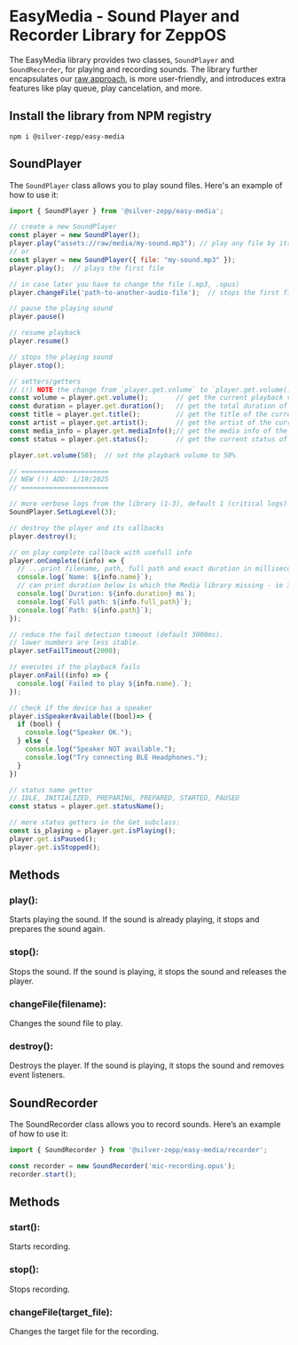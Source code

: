 # EasyMedia - Sound Player and Recorder Library for ZeppOS
The EasyMedia library provides two classes, `SoundPlayer` and `SoundRecorder`, for playing and recording sounds.
The library further encapsulates our [raw approach](https://docs.zepp.com/docs/reference/device-app-api/newAPI/media/), is more user-friendly, and introduces extra features like play queue, play cancelation, and more.

## Install the library from NPM registry
`npm i @silver-zepp/easy-media`

## SoundPlayer
The `SoundPlayer` class allows you to play sound files. Here's an example of how to use it:

```js
import { SoundPlayer } from '@silver-zepp/easy-media';

// create a new SoundPlayer
const player = new SoundPlayer(); 
player.play("assets://raw/media/my-sound.mp3"); // play any file by its path
// or
const player = new SoundPlayer({ file: "my-sound.mp3" }); 
player.play();  // plays the first file

// in case later you have to change the file (.mp3, .opus)
player.changeFile('path-to-another-audio-file');  // stops the first file and prepares the second one

// pause the playing sound
player.pause()

// resume playback
player.resume()

// stops the playing sound
player.stop();

// setters/getters
// (!) NOTE the change from `player.get.volume` to `player.get.volume()`
const volume = player.get.volume();       // get the current playback volume
const duration = player.get.duration();   // get the total duration of the currently playing media file
const title = player.get.title();         // get the title of the currently playing media file
const artist = player.get.artist();       // get the artist of the currently playing media file
const media_info = player.get.mediaInfo();// get the media info of the currently playing media file
const status = player.get.status();       // get the current status of the player

player.set.volume(50);  // set the playback volume to 50%

// ======================
// NEW (!) ADD: 1/19/2025
// ======================

// more verbose logs from the library (1-3), default 1 (critical logs)
SoundPlayer.SetLogLevel(3); 

// destroy the player and its callbacks
player.destroy(); 

// on play complete callback with usefull info
player.onComplete((info) => {
  // ...print filename, path, full path and exact duration in milliseconds
  console.log(`Name: ${info.name}`);
  // can print duration below 1s which the Media library missing - ie 324ms
  console.log(`Duration: ${info.duration} ms`); 
  console.log(`Full path: ${info.full_path}`);
  console.log(`Path: ${info.path}`);  
});

// reduce the fail detection timeout (default 3000ms). 
// lower numbers are less stable.
player.setFailTimeout(2000);

// executes if the playback fails
player.onFail((info) => {
  console.log(`Failed to play ${info.name}.`);
});

// check if the device has a speaker
player.isSpeakerAvailable((bool)=> {
  if (bool) {
    console.log("Speaker OK.");
  } else {
    console.log("Speaker NOT available.");
    console.log("Try connecting BLE Headphones.");
  }
})

// status name getter 
// IDLE, INITIALIZED, PREPARING, PREPARED, STARTED, PAUSED
const status = player.get.statusName();

// more status getters in the Get subclass: 
const is_playing = player.get.isPlaying(); 
player.get.isPaused();
player.get.isStopped();
```

## Methods
### play(): 
Starts playing the sound. If the sound is already playing, it stops and prepares the sound again.
### stop(): 
Stops the sound. If the sound is playing, it stops the sound and releases the player.
### changeFile(filename): 
Changes the sound file to play.
### destroy(): 
Destroys the player. If the sound is playing, it stops the sound and removes event listeners.

## SoundRecorder
The SoundRecorder class allows you to record sounds. Here’s an example of how to use it:

```js
import { SoundRecorder } from '@silver-zepp/easy-media/recorder';

const recorder = new SoundRecorder('mic-recording.opus');
recorder.start();
```

## Methods
### start(): 
Starts recording.
### stop(): 
Stops recording.
### changeFile(target_file): 
Changes the target file for the recording.
```
